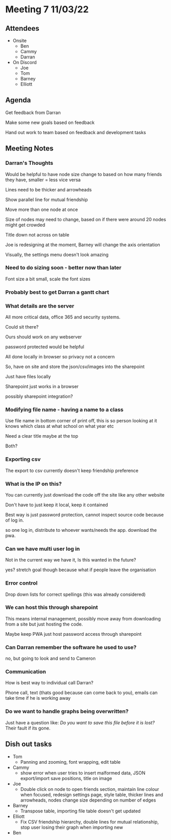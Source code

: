# Meeting 7 11/03/22

## Attendees

- Onsite
   - Ben
   - Cammy
   - Darran
- On Discord
   - Joe
   - Tom
   - Barney
   - Elliott

## Agenda

Get feedback from Darran

Make some new goals based on feedback

Hand out work to team based on feedback and development tasks

## Meeting Notes

### Darran's Thoughts

Would be helpful to have node size change to based on how many friends they have, smaller = less vice versa

Lines need to be thicker and arrowheads

Show parallel line for mutual friendship

Move more than one node at once

Size of nodes may need to change, based on if there were around 20 nodes might get crowded

Title down not across on table

Joe is redesigning at the moment, Barney will change the axis orientation

Visually, the settings menu doesn't look amazing

### Need to do sizing soon - better now than later

Font size a bit small, scale the font sizes

### Probably best to get Darran a gantt chart

### What details are the server

All more critical data, office 365 and security systems.

Could sit there?

Ours should work on any webserver

password protected would be helpful

All done locally in browser so privacy not a concern

So, have on site and store the json/csv/images into the sharepoint

Just have files locally

Sharepoint just works in a browser

possibly sharepoint integration?

### Modifying file name - having a name to a class

Use file name in bottom corner of print off, this is so person looking at it knows which class at what school on what year etc

Need a clear title maybe at the top

Both?

### Exporting csv

The export to csv currently doesn't keep friendship preference

### What is the IP on this?

You can currently just download the code off the site like any other website

Don't have to just keep it local, keep it contained

Best way is just password protection, cannot inspect source code because of log in.

so one log in, distribute to whoever wants/needs the app. download the pwa.

### Can we have multi user log in

Not in the current way we have it, Is this wanted in the future?

yes? stretch goal though because what if people leave the organisation

### Error control

Drop down lists for correct spellings (this was already considered)

### We can host this through sharepoint

This means internal management, possibly move away from downloading from a site but just hosting the code.

Maybe keep PWA just host password access through sharepoint

### Can Darran remember the software he used to use?

no, but going to look and send to Cameron

### Communication

How is best way to individual call Darran?

Phone call, text (thats good because can come back to you), emails can take time if he is working away

### Do we want to handle graphs being overwritten?

Just have a question like: *Do you want to save this file before it is lost?* Their fault if its gone.

## Dish out tasks

- Tom
   - Panning and zooming, font wrapping, edit table
- Cammy
   - show error when user tries to insert malformed data, JSON export/import save positions, title on image
- Joe
   - Double click on node to open friends section, maintain line colour when focused, redesign settings page, style table, thicker lines and arrowheads, nodes change size depending on number of edges
- Barney
   - Transpose table, importing file table doesn't get updated
- Elliott
   - Fix CSV friendship hierarchy, double lines for mutual relationship, stop user losing their graph when importing new
- Ben